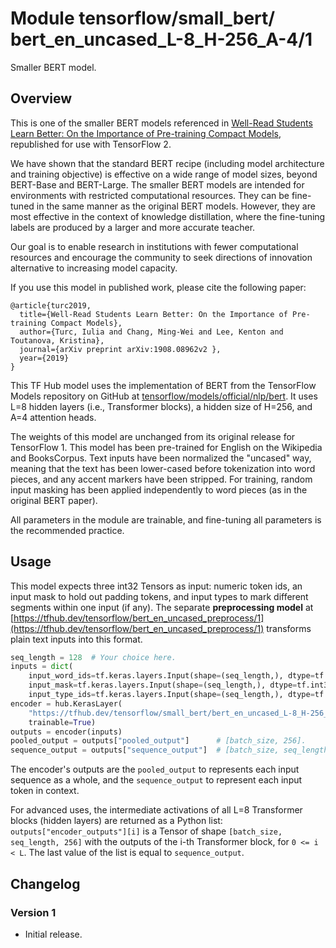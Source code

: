 # Module tensorflow/&zwnj;small_bert/&zwnj;bert_en_uncased_L-8_H-256_A-4/1
Smaller BERT model.

<!-- dataset: Wikipedia and BooksCorpus -->
<!-- fine-tunable: true -->
<!-- format: saved_model_2 -->
<!-- language: en -->
<!-- module-type: text-embedding -->
<!-- network-architecture: Transformer -->

## Overview

This is one of the smaller BERT models referenced in
[Well-Read Students Learn Better: On the
Importance of Pre-training Compact Models](https://arxiv.org/abs/1908.08962),
republished for use with TensorFlow 2.

We have shown that the standard BERT recipe (including model architecture and
training objective) is effective on a wide range of model sizes, beyond
BERT-Base and BERT-Large. The smaller BERT models are intended for environments
with restricted computational resources. They can be fine-tuned in the same
manner as the original BERT models. However, they are most effective in the
context of knowledge distillation, where the fine-tuning labels are produced by
a larger and more accurate teacher.

Our goal is to enable research in institutions with fewer computational
resources and encourage the community to seek directions of innovation
alternative to increasing model capacity.

If you use this model in published work, please cite the following paper:

```
@article{turc2019,
  title={Well-Read Students Learn Better: On the Importance of Pre-training Compact Models},
  author={Turc, Iulia and Chang, Ming-Wei and Lee, Kenton and Toutanova, Kristina},
  journal={arXiv preprint arXiv:1908.08962v2 },
  year={2019}
}
```

This TF Hub model uses the implementation of BERT from the
TensorFlow Models repository on GitHub at
[tensorflow/models/official/nlp/bert](https://github.com/tensorflow/models/tree/master/official/nlp/bert).
It uses L=8 hidden layers (i.e., Transformer blocks),
a hidden size of H=256,
and A=4 attention heads.

The weights of this model are unchanged from its original release for
TensorFlow 1. This model has been pre-trained for English
on the Wikipedia and BooksCorpus.
Text inputs have been normalized the "uncased" way, meaning that the text has
been lower-cased before tokenization into word pieces, and any accent markers
have been stripped. For training, random input masking has been applied independently to word pieces
(as in the original BERT paper).

All parameters in the module are trainable, and fine-tuning all parameters is
the recommended practice.


## Usage

This model expects three int32 Tensors as input: numeric token ids,
an input mask to hold out padding tokens,
and input types to mark different segments within one input (if any).
The separate **preprocessing model** at
[https://tfhub.dev/tensorflow/bert_en_uncased_preprocess/1](https://tfhub.dev/tensorflow/bert_en_uncased_preprocess/1)
transforms plain text inputs into this format.

```python
seq_length = 128  # Your choice here.
inputs = dict(
    input_word_ids=tf.keras.layers.Input(shape=(seq_length,), dtype=tf.int32),
    input_mask=tf.keras.layers.Input(shape=(seq_length,), dtype=tf.int32),
    input_type_ids=tf.keras.layers.Input(shape=(seq_length,), dtype=tf.int32))
encoder = hub.KerasLayer(
    "https://tfhub.dev/tensorflow/small_bert/bert_en_uncased_L-8_H-256_A-4/1",
    trainable=True)
outputs = encoder(inputs)
pooled_output = outputs["pooled_output"]      # [batch_size, 256].
sequence_output = outputs["sequence_output"]  # [batch_size, seq_length, 256].
```

The encoder's outputs are the `pooled_output` to represents each input sequence
as a whole, and the `sequence_output` to represent each input token in context.

For advanced uses, the intermediate activations of all L=8
Transformer blocks (hidden layers) are returned as a Python list:
`outputs["encoder_outputs"][i]` is a Tensor
of shape `[batch_size, seq_length, 256]`
with the outputs of the i-th Transformer block, for `0 <= i < L`.
The last value of the list is equal to `sequence_output`.


## Changelog

### Version 1

  * Initial release.
